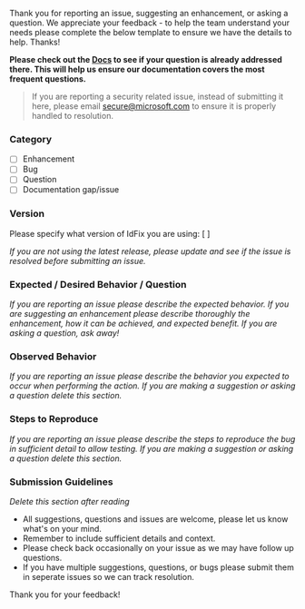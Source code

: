 Thank you for reporting an issue, suggesting an enhancement, or asking a question. We appreciate your feedback - to help the team understand your
needs please complete the below template to ensure we have the details to help. Thanks!

**Please check out the [Docs](https://microsoft.github.io/idfix/) to see if your question is already addressed there. This will help us ensure our documentation covers the most frequent questions.**

> If you are reporting a security related issue, instead of submitting it here, please email secure@microsoft.com to ensure it is properly handled to resolution.

### Category
- [ ] Enhancement
- [ ] Bug
- [ ] Question
- [ ] Documentation gap/issue

### Version

Please specify what version of IdFix you are using: [         ]

*If you are not using the latest release, please update and see if the issue is resolved before submitting an issue.*

### Expected / Desired Behavior / Question
*If you are reporting an issue please describe the expected behavior. If you are suggesting an enhancement please
describe thoroughly the enhancement, how it can be achieved, and expected benefit. If you are asking a question, ask away!*

### Observed Behavior
*If you are reporting an issue please describe the behavior you expected to occur when performing the action. If you are making a
suggestion or asking a question delete this section.*

### Steps to Reproduce
*If you are reporting an issue please describe the steps to reproduce the bug in sufficient detail to allow testing. If you are making
a suggestion or asking a question delete this section.*

### Submission Guidelines
*Delete this section after reading*
* All suggestions, questions and issues are welcome, please let us know what's on your mind.
* Remember to include sufficient details and context.
* Please check back occasionally on your issue as we may have follow up questions.
* If you have multiple suggestions, questions, or bugs please submit them in seperate issues so we can track resolution.

Thank you for your feedback!